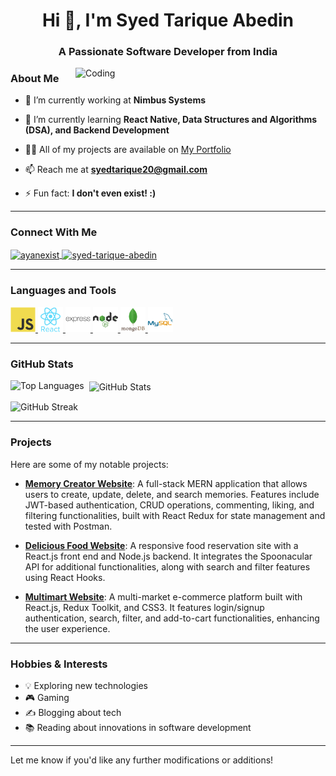 <h1 align="center">Hi 👋, I'm Syed Tarique Abedin</h1>
<h3 align="center">A Passionate Software Developer from India</h3>

<img align="right" alt="Coding" width="400" src="https://cdn.dribbble.com/users/1162077/screenshots/3848914/programmer.gif" />

### About Me

- 🔭 I’m currently working at **Nimbus Systems**

- 🌱 I’m currently learning **React Native, Data Structures and Algorithms (DSA), and Backend Development**

- 👨‍💻 All of my projects are available on [My Portfolio](https://syedtariqu.github.io/myportfolio-site)

- 📫 Reach me at **syedtarique20@gmail.com**

- ⚡ Fun fact: **I don't even exist! :)**

---

### Connect With Me

<p align="left">
  <a href="https://instagram.com/ayanexist" target="_blank" rel="noopener noreferrer">
    <img align="center" src="https://raw.githubusercontent.com/rahuldkjain/github-profile-readme-generator/master/src/images/icons/Social/instagram.svg" alt="ayanexist" height="30" width="40" />
  </a>
  <a href="https://www.linkedin.com/in/syed-tarique-abedin/" target="_blank" rel="noopener noreferrer">
    <img align="center" src="https://raw.githubusercontent.com/rahuldkjain/github-profile-readme-generator/master/src/images/icons/Social/linkedin.svg" alt="syed-tarique-abedin" height="30" width="40" />
  </a>
</p>

---

### Languages and Tools

<p align="left">
  <a href="https://developer.mozilla.org/en-US/docs/Web/JavaScript" target="_blank" rel="noreferrer">
    <img src="https://raw.githubusercontent.com/devicons/devicon/master/icons/javascript/javascript-original.svg" alt="JavaScript" width="40" height="40" />
  </a>
  <a href="https://reactjs.org/" target="_blank" rel="noreferrer">
    <img src="https://raw.githubusercontent.com/devicons/devicon/master/icons/react/react-original-wordmark.svg" alt="React" width="40" height="40" />
  </a>
  <a href="https://expressjs.com/" target="_blank" rel="noreferrer">
    <img src="https://raw.githubusercontent.com/devicons/devicon/master/icons/express/express-original-wordmark.svg" alt="Express" width="40" height="40" />
  </a>
  <a href="https://nodejs.org/" target="_blank" rel="noreferrer">
    <img src="https://raw.githubusercontent.com/devicons/devicon/master/icons/nodejs/nodejs-original-wordmark.svg" alt="Node.js" width="40" height="40" />
  </a>
  <a href="https://www.mongodb.com/" target="_blank" rel="noreferrer">
    <img src="https://raw.githubusercontent.com/devicons/devicon/master/icons/mongodb/mongodb-original-wordmark.svg" alt="MongoDB" width="40" height="40" />
  </a>
  <a href="https://www.mysql.com/" target="_blank" rel="noreferrer">
    <img src="https://raw.githubusercontent.com/devicons/devicon/master/icons/mysql/mysql-original-wordmark.svg" alt="MySQL" width="40" height="40" />
  </a>
</p>

---

### GitHub Stats

<p>
  <img align="left" src="https://github-readme-stats.vercel.app/api/top-langs?username=syedtariqu&show_icons=true&locale=en&layout=compact" alt="Top Languages" />
</p>

<p>&nbsp;
  <img align="center" src="https://github-readme-stats.vercel.app/api?username=syedtariqu&show_icons=true&locale=en" alt="GitHub Stats" />
</p>

<p>
  <img align="center" src="https://github-readme-streak-stats.herokuapp.com/?user=syedtariqu" alt="GitHub Streak" />
</p>

---

### Projects

Here are some of my notable projects:

- **[Memory Creator Website](https://memorycreator-app.netlify.app/)**: A full-stack MERN application that allows users to create, update, delete, and search memories. Features include JWT-based authentication, CRUD operations, commenting, liking, and filtering functionalities, built with React Redux for state management and tested with Postman.

- **[Delicious Food Website](https://delicious-mern-app.netlify.app/)**: A responsive food reservation site with a React.js front end and Node.js backend. It integrates the Spoonacular API for additional functionalities, along with search and filter features using React Hooks.

- **[Multimart Website](https://multimart-website.netlify.app/)**: A multi-market e-commerce platform built with React.js, Redux Toolkit, and CSS3. It features login/signup authentication, search, filter, and add-to-cart functionalities, enhancing the user experience.

---

### Hobbies & Interests

- 💡 Exploring new technologies
- 🎮 Gaming
- ✍️ Blogging about tech
- 📚 Reading about innovations in software development

---

Let me know if you'd like any further modifications or additions!
